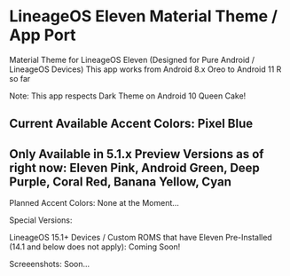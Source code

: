 # LineageOS Eleven Material Theme / App Port
 Material Theme for LineageOS Eleven (Designed for Pure Android / LineageOS Devices)
 This app works from Android 8.x Oreo to Android 11 R so far
 
 Note: This app respects Dark Theme on Android 10 Queen Cake!
 
 Current Available Accent Colors: Pixel Blue
 -------------------------------------------------------------------------
 Only Available in 5.1.x Preview Versions as of right now:
 Eleven Pink, Android Green, Deep Purple, Coral Red, Banana Yellow, Cyan
 -------------------------------------------------------------------------
 
 Planned Accent Colors: None at the Moment...

 Special Versions:
  
 LineageOS 15.1+ Devices / Custom ROMS that have Eleven Pre-Installed (14.1 and below does not apply): Coming Soon!

 Screeenshots: Soon...

